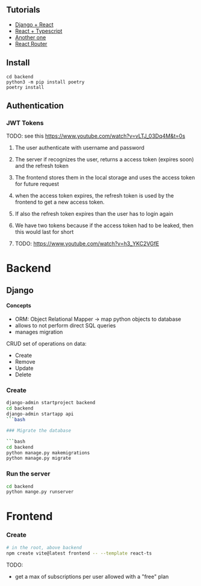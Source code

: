 ## Tutorials

- [Django + React](https://www.youtube.com/watch?v=c-QsfbznSXI&t=1s)
- [React + Typescript](https://react.dev/learn/typescript)
- [Another one](https://dev.to/koladev/django-rest-authentication-cmh)
- [React Router](https://ui.dev/react-router-tutorial)

## Install

```
cd backend
python3 -m pip install poetry
poetry install
```

## Authentication

### JWT Tokens

TODO: see this https://www.youtube.com/watch?v=vLTJ_03Dq4M&t=0s

1. The user authenticate with username and password
2. The server if recognizes the user, returns a access token (expires soon) and
   the refresh token
3. The frontend stores them in the local storage and uses the access token for
   future request
4. when the access token expires, the refresh token is used by the frontend to
   get a new access token.
5. If also the refresh token expires than the user has to login again
6. We have two tokens because if the access token had to be leaked, then this
   would last for short

7. TODO: https://www.youtube.com/watch?v=h3_YKC2VGfE

# Backend

## Django

#### Concepts

- ORM: Object Relational Mapper -> map python objects to database
- allows to not perform direct SQL queries
- manages migration

CRUD set of operations on data:

- Create
- Remove
- Update
- Delete

### Create

````bash
django-admin startproject backend
cd backend
django-admin startapp api
```bash

### Migrate the database

```bash
cd backend
python manage.py makemigrations
python manage.py migrate
````

### Run the server

```bash
cd backend
python mange.py runserver
```

# Frontend

### Create

```bash
# in the root, above backend
npm create vite@latest frontend -- --template react-ts
```

TODO:

- get a max of subscriptions per user allowed with a "free" plan
